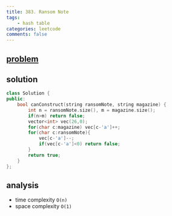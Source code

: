 ```yaml
---
title: 383. Ransom Note
tags:  
    - hash table
categories: leetcode
comments: false
---
```


## [problem](https://leetcode.com/problems/ransom-note/)

## solution

```c++
class Solution {
public:
    bool canConstruct(string ransomNote, string magazine) {
        int n = ransomNote.size(), m = magazine.size();
        if(n>m) return false;
        vector<int> vec(26,0);
        for(char c:magazine) vec[c-'a']++;
        for(char c:ransomNote){
            vec[c-'a']--;
            if(vec[c-'a']<0) return false;
        }
        return true;
    }
};
```
## analysis
- time complexity `O(n)`
- space complexity `O(1)`